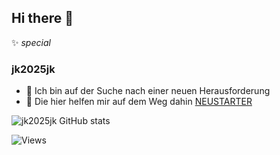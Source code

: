 ## Hi there 👋

✨ _special_ 
### jk2025jk 


- 🔭 Ich bin auf der Suche nach einer neuen Herausforderung
- 🤔 Die hier helfen mir auf dem Weg dahin  [NEUSTARTER](https://neustarter.de/)


![jk2025jk GitHub stats](https://github-readme-stats.vercel.app/api?username=jk2025jk&show_icons=true&theme=dracula)

<img src="https://komarev.com/ghpvc/?username=jk2025jk&label=Profile%20views&color=08052b&style=flat" alt="Views"/>
